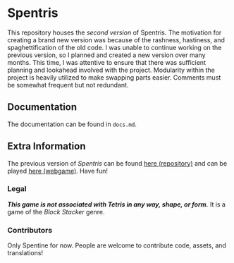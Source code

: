 # Spentris

This repository houses the *second version* of Spentris. The motivation for creating a brand new version was because of the rashness, hastiness, and spaghettification of the old code. I was unable to continue working on the previous version, so I planned and created a new version over many months. This time, I was attentive to ensure that there was sufficient planning and lookahead involved with the project. Modularity within the project is heavily utilized to make swapping parts easier. Comments must be somewhat frequent but not redundant.

## Documentation

The documentation can be found in `docs.md`.

## Extra Information

The previous version of *Spentris* can be found [here (repository)](https://github.com/Spentine/Block-Stacker) and can be played [here (webgame)](https://spentine.github.io/Block-Stacker/init.html). Have fun!

### Legal

***This game is not associated with Tetris in any way, shape, or form.*** It is a game of the *Block Stacker* genre.

### Contributors

Only Spentine for now.
People are welcome to contribute code, assets, and translations!